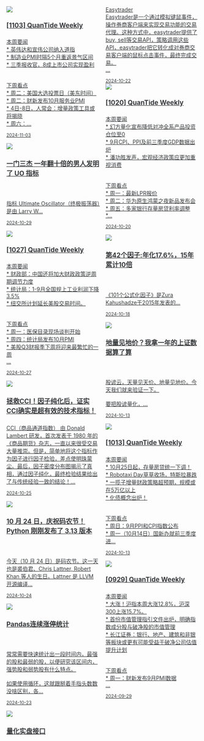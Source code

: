 <link href="assets/css/bootstrap.min.4.0.css" rel="stylesheet" />
<link href="assets/css/font-awesome-4.7.0/css/font-awesome.min.css" rel="stylesheet" />
<meta name="viewport" content="width=device-width, initial-scale=1">


<style>
  .md-typeset h1,
  .md-content__button {
    display: none;
  }

.md-typeset hr {
    display: none;
}

.as-grid {
    display: grid;
    grid-template-columns: repeat(auto-fit, minmax(360px, 1fr));
}



@media (min-width: 768px) { 
    .card-columns {
        column-count: 2;
    }
 }

@media (min-width: 1200px) { 
    .card-columns {
        column-count: 3;
    }

    .md-sidebar--primary {
    display: none;
    }
 }

a .card-title {
    color: rgb(55, 58, 60);
    font-size: 17px;
}

a .card-text {
    color: rgb(55, 58, 60);
    font-size: 14px;
}

a:hover {
    color: inherit;
    text-decoration: inherit;
}

nav a {
    font-size: 0.8rem !important;
    color: white;
    mix-blend-mode: difference;
}
</style>

<div class="as-grid m-t-md">
<div class="card-columns">
    
<div class="card">
    <a href="https://www.jieyu.ai/blog/2024/11/03/quantide-weekly-1103">
    <img class="card-img-top img-responsive" src="https://images.jieyu.ai/images/2024/10/fft.jpg"/>
    <div class="card-body">
        <h4 class="card-title">[1103] QuanTide Weekly</h4>
        <p class="card-text"> 本周要闻<br>* 英伟达和宣伟公司纳入道指<br>* 制造业PMI时隔5个月重返景气区间<br>* 三季报收官，8成上市公司实现盈利<br><br><br> 下周看点<br>* 周二：美国大选投票日（美东时间）<br>* 周二：财新发布10月服务业PMI<br>* 4日-8日，人常会：增量政策工具或将揭晓<br>* 周六：...</p>
        <p class="card-text"><small class="text-muted"><i class="fa fa-calendar"></i>2024-11-03</small></p>
    </div>
    </a>
</div><!--end-card-->


<div class="card">
    <a href="https://www.jieyu.ai/blog/2024/10/29/ultimate-oscillator">
    <img class="card-img-top img-responsive" src="https://images.jieyu.ai/images/2024/10/larry-willimans-card.jpg"/>
    <div class="card-body">
        <h4 class="card-title">一门三杰 一年翻十倍的男人发明了 UO 指标</h4>
        <p class="card-text"><br><br>指标 Ultimate Oscillator（终极振荡器）是由 Larry W...</p>
        <p class="card-text"><small class="text-muted"><i class="fa fa-calendar"></i>2024-10-29</small></p>
    </div>
    </a>
</div><!--end-card-->


<div class="card">
    <a href="https://www.jieyu.ai/blog/2024/10/27/quantide-weekly-1027">
    <img class="card-img-top img-responsive" src="https://images.jieyu.ai/images/university/toronto.webp"/>
    <div class="card-body">
        <h4 class="card-title">[1027] QuanTide Weekly</h4>
        <p class="card-text"> 本周要闻<br>* 财政部：中国还将加大财政政策逆周期调节力度<br>* 统计局：1-9月全国规上工业利润下降3.5%<br>* 纽交所计划延长美股交易时间。<br><br><br> 下周看点<br>* 周一：医保目录现场谈判开始<br>* 周四：统计局发布10月PMI<br>* 美股Q3财报季下周将迎来最繁忙的一周<br>...</p>
        <p class="card-text"><small class="text-muted"><i class="fa fa-calendar"></i>2024-10-27</small></p>
    </div>
    </a>
</div><!--end-card-->


<div class="card">
    <a href="https://www.jieyu.ai/blog/2024/10/25/modify-cci-for-alphatest">
    <img class="card-img-top img-responsive" src="https://images.jieyu.ai/images/2024/10/quantide-research-env.gif"/>
    <div class="card-body">
        <h4 class="card-title">拯救CCI！因子纯化后，证实CCI确实是超有效的技术指标！</h4>
        <p class="card-text">CCI（商品通道指数） 由 Donald Lambert 研发，首次发表于 1980 年的《商品期货》杂志，一直以来很受交易大量推崇。但是，简单地将这个指标作为因子进行因子检验，差点使明珠蒙尘。最后，因子密度分布图揭示了真相，通过因子纯化，最终检验结果给出了与传统经验一致的结论！...</p>
        <p class="card-text"><small class="text-muted"><i class="fa fa-calendar"></i>2024-10-25</small></p>
    </div>
    </a>
</div><!--end-card-->


<div class="card">
    <a href="https://www.jieyu.ai/blog/2024/10/24/python-release-3.13">
    <img class="card-img-top img-responsive" src="https://images.jieyu.ai/images/2024/10/python-3.13.png"/>
    <div class="card-body">
        <h4 class="card-title">10 月 24 日，庆祝码农节！Python 刚刚发布了 3.13 版本</h4>
        <p class="card-text"><br><br>今天（10 月 24 日）是码农节。这一天也是裘伯君、Chris Lattner, Robert Khan 等人的生日。Lattner 是 LLVM 开源编译...</p>
        <p class="card-text"><small class="text-muted"><i class="fa fa-calendar"></i>2024-10-24</small></p>
    </div>
    </a>
</div><!--end-card-->


<div class="card">
    <a href="https://www.jieyu.ai/blog/2024/10/23/how-to-count-continuous-buy-limit">
    <img class="card-img-top img-responsive" src="https://images.jieyu.ai/images/university/harvard.jpg"/>
    <div class="card-body">
        <h4 class="card-title">Pandas连续涨停统计</h4>
        <p class="card-text"><br><br>常常需要快速统计出一段时间内，最强的股和最弱的股，以便研究该区间内，强势股和弱势股有什么特点。<br><br>如果使用循环，这就跟掰着手指头数数没啥区别，各...</p>
        <p class="card-text"><small class="text-muted"><i class="fa fa-calendar"></i>2024-10-23</small></p>
    </div>
    </a>
</div><!--end-card-->


<div class="card">
    <a href="https://www.jieyu.ai/blog/2024/10/22/trader-api">
    <img class="card-img-top img-responsive" src="https://images.jieyu.ai/images/university/Mackey_Auditorium-Colorado.jpg"/>
    <div class="card-body">
        <h4 class="card-title">量化实盘接口</h4>
        <p class="card-text"> Easytrader<br>Easytrader是一个通过模拟键鼠事件，操作券商客户端来实现交易功能的交易代理。这种方式中，easytrader提供了buy, sell等交易API，策略调用这些API，easytrader把它转化成对券商交易客户端的鼠标点击事件，最终完成交易。<br>...</p>
        <p class="card-text"><small class="text-muted"><i class="fa fa-calendar"></i>2024-10-22</small></p>
    </div>
    </a>
</div><!--end-card-->


<div class="card">
    <a href="https://www.jieyu.ai/blog/2024/10/20/quantide-weekly-1020">
    <img class="card-img-top img-responsive" src="https://images.jieyu.ai/images/university/toronto.webp"/>
    <div class="card-body">
        <h4 class="card-title">[1020] QuanTide Weekly</h4>
        <p class="card-text"> 本周要闻<br>* 幻方量化宣布降低对冲全系产品投资仓位至0<br>* 9月CPI、PPI及前三季度GDP数据出炉<br>* 潘功胜发声，宏观经济政策应更加重视消费<br><br><br> 下周看点<br>* 周一：最新LPR报价<br>* 周二：华为原生鸿蒙之夜新品发布会<br>* 周五：多家银行存量房贷利率调整<br>*...</p>
        <p class="card-text"><small class="text-muted"><i class="fa fa-calendar"></i>2024-10-20</small></p>
    </div>
    </a>
</div><!--end-card-->


<div class="card">
    <a href="https://www.jieyu.ai/blog/2024/10/18/alpha042">
    <img class="card-img-top img-responsive" src="https://images.jieyu.ai/images/university/Free-University-tibilisi.webp"/>
    <div class="card-body">
        <h4 class="card-title">第42个因子:年化17.6%，15年累计10倍</h4>
        <p class="card-text"><br><br>《101个公式化因子》是Zura Kahushadze于2015年发表的...</p>
        <p class="card-text"><small class="text-muted"><i class="fa fa-calendar"></i>2024-10-18</small></p>
    </div>
    </a>
</div><!--end-card-->


<div class="card">
    <a href="https://www.jieyu.ai/blog/2024/10/13/An-enigma-find-range-which-i-is-the-minimum-number">
    <img class="card-img-top img-responsive" src="https://images.jieyu.ai/images/university/toronto.webp"/>
    <div class="card-body">
        <h4 class="card-title">地量见地价？我拿一年的上证数据算了算</h4>
        <p class="card-text"><br><br>股谚云，天量见天价、地量见地价。今天我们就来验证一下。<br><br>要把股谚量化，...</p>
        <p class="card-text"><small class="text-muted"><i class="fa fa-calendar"></i>2024-10-13</small></p>
    </div>
    </a>
</div><!--end-card-->


<div class="card">
    <a href="https://www.jieyu.ai/blog/2024/10/13/quantide-weekly-1013">
    <img class="card-img-top img-responsive" src="https://images.jieyu.ai/images/university/toronto.webp"/>
    <div class="card-body">
        <h4 class="card-title">[1013] QuanTide Weekly</h4>
        <p class="card-text"> 本周要闻<br>* 10月25日起，存量房贷统一下调！<br>* Robotaxi Day草草收场，特斯拉暴跌<br>* 一揽子增量财政策略超预期，规模或在5万亿以上<br>* 化债概念出炉！<br><br><br> 下周看点<br>* 周日：9月PPI和CPI指数公布<br>* 周一（10月14日）国新办就前三季度进...</p>
        <p class="card-text"><small class="text-muted"><i class="fa fa-calendar"></i>2024-10-13</small></p>
    </div>
    </a>
</div><!--end-card-->


<div class="card">
    <a href="https://www.jieyu.ai/blog/2024/09/29/quantide-weekly-0929">
    <img class="card-img-top img-responsive" src="https://images.jieyu.ai/images/hot/mybook/book-with-flower.png"/>
    <div class="card-body">
        <h4 class="card-title">[0929] QuanTide Weekly</h4>
        <p class="card-text"> 本周要闻<br>* 大涨！沪指本周大涨12.8%，沪深300上涨15.7%。<br>* 首份市值管理指引文件出炉，明确指数成分股与破净股的市值管理<br>* 长江证券：银行、地产、建筑和非银等板块或更有可能受益于破净公司估值提升计划<br><br><br> 下周看点<br>* 周一：财新发布9月PMI数据<br>...</p>
        <p class="card-text"><small class="text-muted"><i class="fa fa-calendar"></i>2024-09-29</small></p>
    </div>
    </a>
</div><!--end-card-->

</div>
</div>


